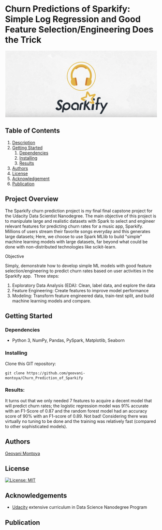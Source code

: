 # Churn Predictions of Sparkify: Simple Log Regression and Good Feature Selection/Engineering Does the Trick

![Intro Pic](sparkify_assets/title.png)

## Table of Contents
1. [Description](#project_overview)
2. [Getting Started](#getting_started)
	1. [Dependencies](#dependencies)
	2. [Installing](#installing)
	3. [Results](#executing)
3. [Authors](#authors)
4. [License](#license)
5. [Acknowledgement](#acknowledgement)
6. [Publication](#published)

<a name="project_overview"></a>
## Project Overview

The Sparkify churn prediction project is my final final capstone project for the Udacity Data Scientist Nanodegree. The main objective of this project is to manipulate large and realistic datasets with Spark to select and engineer relevant features for predicting churn rates for a music app, Sparkify. Millions of users stream their favorite songs everyday and this generates large datasets; Here, we choose to use Spark MLlib to build "simple" machine learning models with large datasets, far beyond what could be done with non-distributed technologies like scikit-learn.


Objective

Simply, demonstrate how to develop simple ML models with good feature selection/engineering to predict churn rates based on user activities in the Sparkify app. 
Three steps:

1) Exploratory Data Analysis (EDA): Clean, label data, and explore the data
2) Feature Engineering: Create features to improve model performance
3) Modeling: Transform feature engineered data, train-test split, and build machine learning models and compare.

<a name="getting_started"></a>
## Getting Started

<a name="dependencies"></a>
### Dependencies
* Python 3, NumPy, Pandas, PySpark, Matplotlib, Seaborn

<a name="installing"></a>
### Installing
Clone this GIT repository:
```
git clone https://github.com/geovani-montoya/Churn_Prediction_of_Sparkify
```
<a name="executing"></a>
### Results:
It turns out that we only needed 7 features to acquire a decent model that will predict churn rates; the logistic regression model was 91% accurate with an F1-Score of 0.87 and the random forest model had an accuracy score of 90% with an F1-score of 0.89. Not bad! Considering there was virtually no tuning to be done and the training was relatively fast (compared to other sophisticated models).

<a name="authors"></a>
## Authors

[Geovani Montoya](https://github.com/geovani-montoya)

<a name="license"></a>
## License
[![License: MIT](https://img.shields.io/badge/License-MIT-yellow.svg)](https://opensource.org/licenses/MIT)

<a name="acknowledgement"></a>
## Acknowledgements

* [Udacity](https://www.udacity.com/) extensive curriculum in Data Science Nanodegree Program

<a name="published"></a>
## Publication


